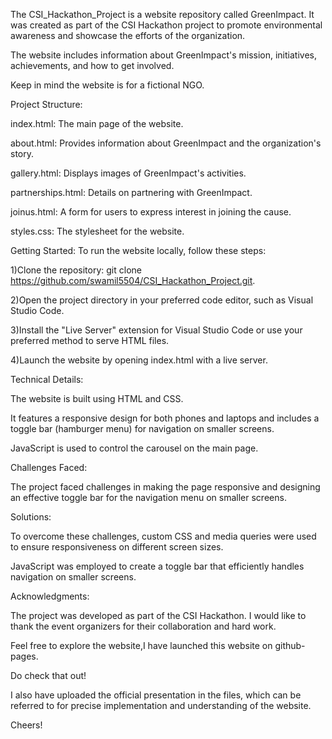 The CSI_Hackathon_Project is a website repository called GreenImpact. It was created as part of the CSI Hackathon project to promote environmental awareness and showcase the efforts of the organization.

The website includes information about GreenImpact's mission, initiatives, achievements, and how to get involved.

Keep in mind the website is for a fictional NGO.

Project Structure:

index.html: The main page of the website.

about.html: Provides information about GreenImpact and the organization's story.

gallery.html: Displays images of GreenImpact's activities.

partnerships.html: Details on partnering with GreenImpact.

joinus.html: A form for users to express interest in joining the cause.

styles.css: The stylesheet for the website.

Getting Started:
To run the website locally, follow these steps:

1)Clone the repository: git clone https://github.com/swamil5504/CSI_Hackathon_Project.git.

2)Open the project directory in your preferred code editor, such as Visual Studio Code.

3)Install the "Live Server" extension for Visual Studio Code or use your preferred method to serve HTML files.

4)Launch the website by opening index.html with a live server.

Technical Details:

The website is built using HTML and CSS.

It features a responsive design for both phones and laptops and includes a toggle bar (hamburger menu) for navigation on smaller screens.

JavaScript is used to control the carousel on the main page.

Challenges Faced:

The project faced challenges in making the page responsive and designing an effective toggle bar for the navigation menu on smaller screens.

Solutions:

To overcome these challenges, custom CSS and media queries were used to ensure responsiveness on different screen sizes.

JavaScript was employed to create a toggle bar that efficiently handles navigation on smaller screens.

Acknowledgments:

The project was developed as part of the CSI Hackathon. I would like to thank the event organizers for their collaboration and hard work.

Feel free to explore the website,I have launched this website on github-pages. 

Do check that out!

I also have uploaded the official presentation in the files, which can be referred to for precise implementation and understanding of the website.

Cheers!

